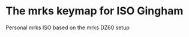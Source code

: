 The mrks keymap for ISO Gingham
==================================

Personal mrks ISO based on the mrks DZ60 setup